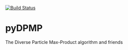 [![Build Status](https://travis-ci.org/samuela/pyDPMP.svg)](https://travis-ci.org/samuela/pyDPMP)

# pyDPMP
The Diverse Particle Max-Product algorithm and friends
